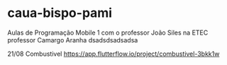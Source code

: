 # caua-bispo-pami
Aulas de Programação Mobile 1 com o professor João Siles na ETEC professor Camargo Aranha 
dsadsdsadsadsa

21/08 Combustivel https://app.flutterflow.io/project/combustivel-3bkk1w
